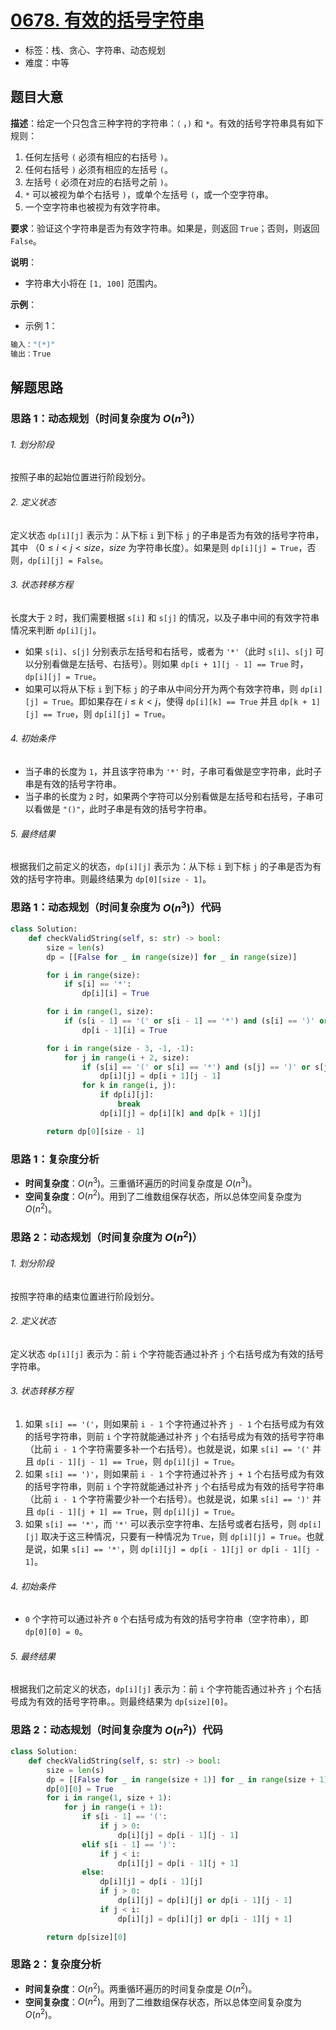# [0678. 有效的括号字符串](https://leetcode.cn/problems/valid-parenthesis-string/)

- 标签：栈、贪心、字符串、动态规划
- 难度：中等

## 题目大意

**描述**：给定一个只包含三种字符的字符串：`（` ，`)` 和 `*`。有效的括号字符串具有如下规则：

1. 任何左括号 `(` 必须有相应的右括号 `)`。
2. 任何右括号 `)` 必须有相应的左括号 `(`。
3. 左括号 `(` 必须在对应的右括号之前 `)`。
4. `*` 可以被视为单个右括号 `)`，或单个左括号 `(`，或一个空字符串。
5. 一个空字符串也被视为有效字符串。

**要求**：验证这个字符串是否为有效字符串。如果是，则返回 `True`；否则，则返回 `False`。

**说明**：

- 字符串大小将在 `[1, 100]` 范围内。

**示例**：

- 示例 1：

```Python
输入："(*)"
输出：True
```

## 解题思路

### 思路 1：动态规划（时间复杂度为 $O(n^3)$）

###### 1. 划分阶段

按照子串的起始位置进行阶段划分。

###### 2. 定义状态

定义状态 `dp[i][j]` 表示为：从下标 `i` 到下标 `j` 的子串是否为有效的括号字符串，其中 （$0 \le i < j < size$，$size$ 为字符串长度）。如果是则 `dp[i][j] = True`，否则，`dp[i][j] = False`。

###### 3. 状态转移方程

长度大于 `2` 时，我们需要根据 `s[i]` 和 `s[j]` 的情况，以及子串中间的有效字符串情况来判断 `dp[i][j]`。

- 如果 `s[i]`、`s[j]` 分别表示左括号和右括号，或者为 `'*'`（此时 `s[i]`、`s[j]` 可以分别看做是左括号、右括号）。则如果 `dp[i + 1][j - 1] == True` 时，`dp[i][j] = True`。
- 如果可以将从下标 `i` 到下标 `j` 的子串从中间分开为两个有效字符串，则 `dp[i][j] = True`。即如果存在 $i \le k < j$，使得 `dp[i][k] == True` 并且 `dp[k + 1][j] == True`，则 `dp[i][j] = True`。

###### 4. 初始条件

- 当子串的长度为 `1`，并且该字符串为 `'*'` 时，子串可看做是空字符串，此时子串是有效的括号字符串。
- 当子串的长度为 `2` 时，如果两个字符可以分别看做是左括号和右括号，子串可以看做是 `"()"`，此时子串是有效的括号字符串。

###### 5. 最终结果

根据我们之前定义的状态，`dp[i][j]` 表示为：从下标 `i` 到下标 `j` 的子串是否为有效的括号字符串。则最终结果为 `dp[0][size - 1]`。

### 思路 1：动态规划（时间复杂度为 $O(n^3)$）代码

```Python
class Solution:
    def checkValidString(self, s: str) -> bool:
        size = len(s)
        dp = [[False for _ in range(size)] for _ in range(size)]

        for i in range(size):
            if s[i] == '*':
                dp[i][i] = True

        for i in range(1, size):
            if (s[i - 1] == '(' or s[i - 1] == '*') and (s[i] == ')' or s[i] == '*'):
                dp[i - 1][i] = True

        for i in range(size - 3, -1, -1):
            for j in range(i + 2, size):
                if (s[i] == '(' or s[i] == '*') and (s[j] == ')' or s[j] == '*'):
                    dp[i][j] = dp[i + 1][j - 1]
                for k in range(i, j):
                    if dp[i][j]:
                        break
                    dp[i][j] = dp[i][k] and dp[k + 1][j]

        return dp[0][size - 1]
```

### 思路 1：复杂度分析

- **时间复杂度**：$O(n^3)$。三重循环遍历的时间复杂度是 $O(n^3)$。
- **空间复杂度**：$O(n^2)$。用到了二维数组保存状态，所以总体空间复杂度为 $O(n^2)$。

### 思路 2：动态规划（时间复杂度为 $O(n^2)$）

###### 1. 划分阶段

按照字符串的结束位置进行阶段划分。

###### 2. 定义状态

定义状态 `dp[i][j]` 表示为：前 `i` 个字符能否通过补齐 `j` 个右括号成为有效的括号字符串。

###### 3. 状态转移方程

1. 如果 `s[i] == '('`，则如果前 `i - 1` 个字符通过补齐 `j - 1` 个右括号成为有效的括号字符串，则前 `i` 个字符就能通过补齐 `j` 个右括号成为有效的括号字符串（比前 `i - 1` 个字符需要多补一个右括号）。也就是说，如果 `s[i] == '('` 并且 `dp[i - 1][j - 1] == True`，则 `dp[i][j] = True`。
2. 如果 `s[i] == ')'`，则如果前 `i - 1` 个字符通过补齐 `j + 1` 个右括号成为有效的括号字符串，则前 `i` 个字符就能通过补齐 `j` 个右括号成为有效的括号字符串（比前 `i - 1` 个字符需要少补一个右括号）。也就是说，如果 `s[i] == ')'` 并且 `dp[i - 1][j + 1] == True`，则 `dp[i][j] = True`。
3. 如果 `s[i] == '*'`，而 `'*'` 可以表示空字符串、左括号或者右括号，则 `dp[i][j]` 取决于这三种情况，只要有一种情况为 `True`，则 `dp[i][j] = True`。也就是说，如果 `s[i] == '*'`，则 `dp[i][j] = dp[i - 1][j] or dp[i - 1][j - 1]`。

###### 4. 初始条件

- `0` 个字符可以通过补齐 `0` 个右括号成为有效的括号字符串（空字符串），即 `dp[0][0] = 0`。

###### 5. 最终结果

根据我们之前定义的状态，`dp[i][j]` 表示为：前 `i` 个字符能否通过补齐 `j` 个右括号成为有效的括号字符串。。则最终结果为 `dp[size][0]`。

### 思路 2：动态规划（时间复杂度为 $O(n^2)$）代码

```Python
class Solution:
    def checkValidString(self, s: str) -> bool:
        size = len(s)
        dp = [[False for _ in range(size + 1)] for _ in range(size + 1)]
        dp[0][0] = True
        for i in range(1, size + 1):
            for j in range(i + 1):
                if s[i - 1] == '(':
                    if j > 0:
                        dp[i][j] = dp[i - 1][j - 1]
                elif s[i - 1] == ')':
                    if j < i:
                        dp[i][j] = dp[i - 1][j + 1]
                else:
                    dp[i][j] = dp[i - 1][j]
                    if j > 0:
                        dp[i][j] = dp[i][j] or dp[i - 1][j - 1]
                    if j < i:
                        dp[i][j] = dp[i][j] or dp[i - 1][j + 1]

        return dp[size][0]
```

### 思路 2：复杂度分析

- **时间复杂度**：$O(n^2)$。两重循环遍历的时间复杂度是 $O(n^2)$。
- **空间复杂度**：$O(n^2)$。用到了二维数组保存状态，所以总体空间复杂度为 $O(n^2)$。